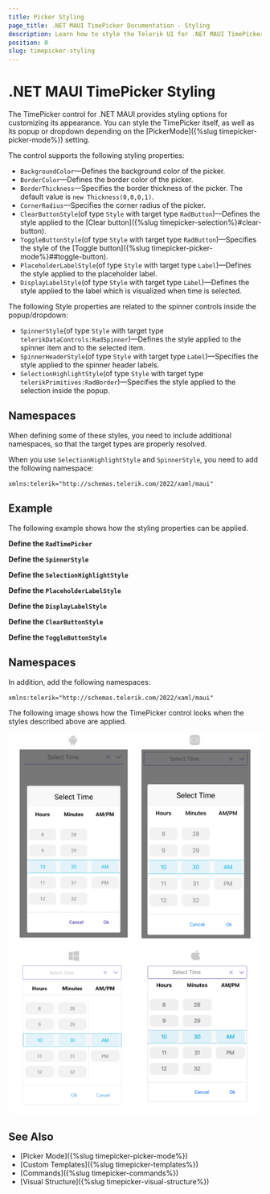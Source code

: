 ```yaml
---
title: Picker Styling
page_title: .NET MAUI TimePicker Documentation - Styling
description: Learn how to style the Telerik UI for .NET MAUI TimePicker control with the exposed options in the article.
position: 0
slug: timepicker-styling
---
```


# .NET MAUI TimePicker Styling

The TimePicker control for .NET MAUI provides styling options for customizing its appearance. You can style the TimePicker itself, as well as its popup or dropdown depending on the [PickerMode]({%slug timepicker-picker-mode%}) setting.

The control supports the following styling properties:

* `BackgroundColor`&mdash;Defines the background color of the picker.
* `BorderColor`&mdash;Defines the border color of the picker.
* `BorderThickness`&mdash;Specifies the border thickness of the picker. The default value is `new Thickness(0,0,0,1)`.
* `CornerRadius`&mdash;Specifies the corner radius of the picker.
* `ClearButtonStyle`(of type `Style` with target type `RadButton`)&mdash;Defines the style applied to the [Clear button]({%slug timepicker-selection%}#clear-button).
* `ToggleButtonStyle`(of type `Style` with target type `RadButton`)&mdash;Specifies the style of the [Toggle button]({%slug timepicker-picker-mode%}##toggle-button).
* `PlaceholderLabelStyle`(of type `Style` with target type `Label`)&mdash;Defines the style applied to the placeholder label.
* `DisplayLabelStyle`(of type `Style` with target type `Label`)&mdash;Defines the style applied to the label which is visualized when time is selected.

The following Style properties are related to the spinner controls inside the popup/dropdown:

* `SpinnerStyle`(of type `Style` with target type `telerikDataControls:RadSpinner`)&mdash;Defines the style applied to the spinner item and to the selected item.
* `SpinnerHeaderStyle`(of type `Style` with target type `Label`)&mdash;Specifies the style applied to the spinner header labels.
* `SelectionHighlightStyle`(of type `Style` with target type `telerikPrimitives:RadBorder`)&mdash;Specifies the style applied to the selection inside the popup.


## Namespaces

When defining some of these styles, you need to include additional namespaces, so that the target types are properly resolved.

When you use `SelectionHighlightStyle` and `SpinnerStyle`, you need to add the following namespace:

```XAML
xmlns:telerik="http://schemas.telerik.com/2022/xaml/maui"
```

## Example

The following example shows how the styling properties can be applied.

**Define the `RadTimePicker`**

<snippet id='timepicker-popup-style' />

**Define the `SpinnerStyle`**

<snippet id='timepicker-style-spinner-style' />

**Define the `SelectionHighlightStyle`**

<snippet id='timepicker-style-selection-highlight-style' />

**Define the `PlaceholderLabelStyle`**

<snippet id='timepicker-style-placeholder-label-style' />

**Define the `DisplayLabelStyle`**

<snippet id='timepicker-style-display-label-style' />

**Define the `ClearButtonStyle`**

<snippet id='timepicker-style-clear-button-style' />

**Define the `ToggleButtonStyle`**

<snippet id='timepicker-style-toggle-button-style' />


## Namespaces

In addition, add the following namespaces:

```XAML
xmlns:telerik="http://schemas.telerik.com/2022/xaml/maui"
```

The following image shows how the TimePicker control looks when the styles described above are applied.

![Time Picker Styling](../images/timepicker_style.png)

## See Also

- [Picker Mode]({%slug timepicker-picker-mode%})
- [Custom Templates]({%slug timepicker-templates%})
- [Commands]({%slug timepicker-commands%})
- [Visual Structure]({%slug timepicker-visual-structure%})
